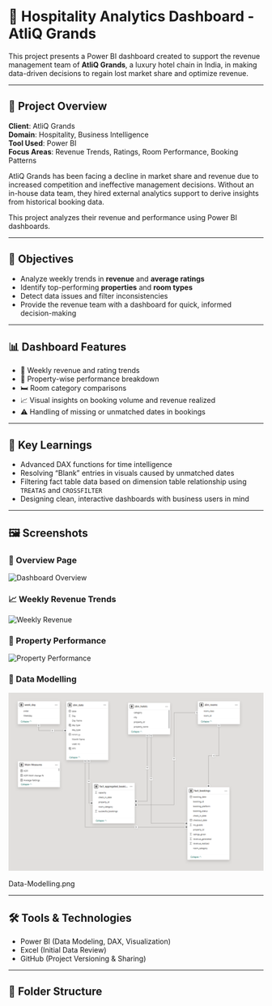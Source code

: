 # 🏨 Hospitality Analytics Dashboard - AtliQ Grands

This project presents a Power BI dashboard created to support the revenue management team of **AtliQ Grands**, a luxury hotel chain in India, in making data-driven decisions to regain lost market share and optimize revenue.

---

## 📌 Project Overview

**Client**: AtliQ Grands  
**Domain**: Hospitality, Business Intelligence  
**Tool Used**: Power BI  
**Focus Areas**: Revenue Trends, Ratings, Room Performance, Booking Patterns  

AtliQ Grands has been facing a decline in market share and revenue due to increased competition and ineffective management decisions. Without an in-house data team, they hired external analytics support to derive insights from historical booking data.

This project analyzes their revenue and performance using Power BI dashboards.

---

## 🎯 Objectives

- Analyze weekly trends in **revenue** and **average ratings**
- Identify top-performing **properties** and **room types**
- Detect data issues and filter inconsistencies
- Provide the revenue team with a dashboard for quick, informed decision-making

---

## 📊 Dashboard Features

- 📅 Weekly revenue and rating trends  
- 🏢 Property-wise performance breakdown  
- 🛏️ Room category comparisons  
- 📈 Visual insights on booking volume and revenue realized  
- ⚠️ Handling of missing or unmatched dates in bookings

---

## 🧠 Key Learnings

- Advanced DAX functions for time intelligence  
- Resolving “Blank” entries in visuals caused by unmatched dates  
- Filtering fact table data based on dimension table relationship using `TREATAS` and `CROSSFILTER`  
- Designing clean, interactive dashboards with business users in mind

---

## 🖼️ Screenshots



### 📌 Overview Page
![Dashboard Overview](images/dashboard-overview.png)

### 📈 Weekly Revenue Trends
![Weekly Revenue](images/weekly-revenue.png)

### 🏢 Property Performance
![Property Performance](images/property-performance.png)

### 🏢 Data Modelling
![Data Modelling](Data-Modelling.png)

Data-Modelling.png

---

## 🛠 Tools & Technologies

- Power BI (Data Modeling, DAX, Visualization)
- Excel (Initial Data Review)
- GitHub (Project Versioning & Sharing)

---

## 📁 Folder Structure


